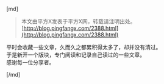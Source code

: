 [md]

>本文由平方X发表于平方X网，转载请注明出处。[http://blog.pingfangx.com/2388.html](http://blog.pingfangx.com/2388.html)

平时会收藏一些文章，久而久之都累积得太多了，却并没有清过。  
于是新开一个版块，专门阅读和记录自己读过的一些文章。  
感谢每一位分享者。

[/md]